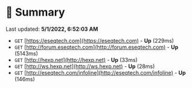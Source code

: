 # 📖 Summary
Last updated: **5/1/2022, 6:52:03 AM**

- `GET` [https://eseqtech.com](https://eseqtech.com) - **Up** (229ms)
- `GET` [http://forum.eseqtech.com](http://forum.eseqtech.com) - **Up** (5143ms)
- `GET` [http://hexp.net](http://hexp.net) - **Up** (33ms)
- `GET` [http://ws.hexp.net](http://ws.hexp.net) - **Up** (28ms)
- `GET` [http://eseqtech.com/infoline](http://eseqtech.com/infoline) - **Up** (146ms)
